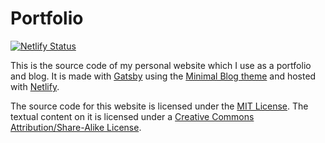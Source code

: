 # Portfolio

[![Netlify Status](https://api.netlify.com/api/v1/badges/66110d52-0eeb-450d-a7a0-61bc7d333fa9/deploy-status)](https://app.netlify.com/sites/jolly-yalow-7808b8/deploys)

This is the source code of my personal website which I use as a portfolio and blog. It is made with [Gatsby]() using the [Minimal Blog theme](https://github.com/LekoArts/gatsby-starter-minimal-blog) and hosted with [Netlify]().

The source code for this website is licensed under the [MIT License](https://opensource.org/licenses/MIT). The textual content on it is licensed under a [Creative Commons Attribution/Share-Alike License](http://creativecommons.org/licenses/by-sa/3.0/).